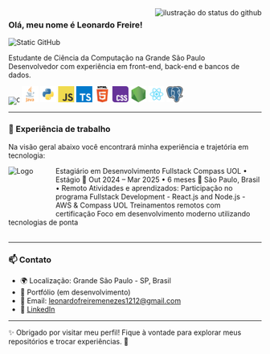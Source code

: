 <img align='right' src="https://github-readme-stats.vercel.app/api?username=LeonardoFreire43&show_icons=true&title_color=783c00&text_color=af552e&icon_color=783c00&bg_color=f8efd4&cache_seconds=2300" alt="ilustração do status do github">

### Olá, meu nome é Leonardo Freire!

<img src="https://img.shields.io/static/v1?label=Overview&message=LeonardoFreire&color=f8efd4&style=for-the-badge&logo=GitHub" alt="Static GitHub">

<p>Estudante de Ciência da Computação na Grande São Paulo <br/>
Desenvolvedor com experiência em front-end, back-end e bancos de dados.</p>

<code><img height="32" src="https://cdn.iconscout.com/icon/free/png-512/c-programming-569564.png" alt="C"/></code>
<code><img height="32" src="https://raw.githubusercontent.com/github/explore/main/topics/java/java.png" alt="Java"/></code>
<code><img height="32" src="https://raw.githubusercontent.com/github/explore/main/topics/python/python.png" alt="Python"/></code>
<code><img height="32" src="https://raw.githubusercontent.com/github/explore/main/topics/javascript/javascript.png" alt="JavaScript"/></code>
<code><img height="32" src="https://raw.githubusercontent.com/github/explore/main/topics/typescript/typescript.png" alt="TypeScript"/></code>
<code><img height="32" src="https://raw.githubusercontent.com/github/explore/main/topics/html/html.png" alt="HTML"/></code>
<code><img height="32" src="https://raw.githubusercontent.com/github/explore/main/topics/css/css.png" alt="CSS"/></code>
<code><img height="32" src="https://raw.githubusercontent.com/github/explore/main/topics/nodejs/nodejs.png" alt="Node.js"/></code>
<code><img height="32" src="https://raw.githubusercontent.com/github/explore/main/topics/react/react.png" alt="React"/></code>
<code><img height="32" src="https://raw.githubusercontent.com/github/explore/main/topics/postgresql/postgresql.png" alt="PostgreSQL"/></code>

---

### 🚀 Experiência de trabalho

Na visão geral abaixo você encontrará minha experiência e trajetória em tecnologia:

[<img align="left" height="94px" width="94px" alt="Logo" src="https://media.licdn.com/dms/image/v2/D4D0BAQFd2rOF6ddv6w/company-logo_100_100/company-logo_100_100/0/1737984027931/compass_uol_logo?e=1752105600&v=beta&t=DXg7lcI5woIONxMeet_hU_n3-MgNbAmf8Mry8N24iL4"/>](https://github.com/LeonardoFreire-dev)

Estagiário em Desenvolvimento Fullstack
Compass UOL • Estágio
📅 Out 2024 – Mar 2025 • 6 meses
📍 São Paulo, Brasil • Remoto
Atividades e aprendizados:
Participação no programa Fullstack Development - React.js and Node.js - AWS & Compass UOL
Treinamentos remotos com certificação
Foco em desenvolvimento moderno utilizando tecnologias de ponta
<br/><br/>

---

### 📫 Contato

- 🌍 Localização: Grande São Paulo - SP, Brasil  
- 💼 Portfólio (em desenvolvimento)  
- 📧 Email: leonardofreiremenezes1212@gmail.com
- 🔗 [LinkedIn](https://www.linkedin.com/in/leonardo-freire-dev)
---

✨ Obrigado por visitar meu perfil! Fique à vontade para explorar meus repositórios e trocar experiências. 🚀
